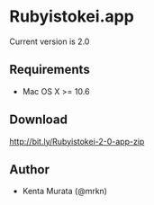 # Rubyistokei.app

Current version is 2.0

## Requirements

- Mac OS X >= 10.6

## Download

http://bit.ly/Rubyistokei-2-0-app-zip

## Author

- Kenta Murata (@mrkn)
